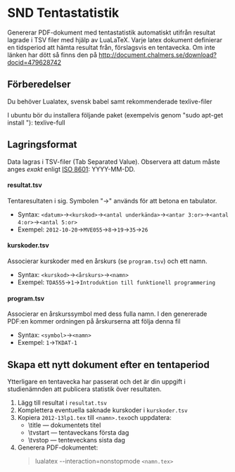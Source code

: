 # SND Tentastatistik

Genererar PDF-dokument med tentastatistik automatiskt utifrån resultat lagrade i TSV filer med hjälp av LuaLaTeX.
Varje latex dokument definierar en tidsperiod att hämta resultat från, förslagsvis en tentavecka.
Om inte länken har dött så finns den på http://document.chalmers.se/download?docid=479628742

## Förberedelser
Du behöver Lualatex, svensk babel samt rekommenderade texlive-filer

I ubuntu bör du installera följande paket (exempelvis genom "sudo apt-get install <paket>"):
texlive-full


## Lagringsformat
Data lagras i TSV-filer (Tab Separated Value).
Observera att datum måste anges *exakt* enligt [ISO 8601](https://en.wikipedia.org/wiki/ISO_8601): YYYY-MM-DD. 

#### resultat.tsv
Tentaresultaten i sig. Symbolen "→" används för att betona en tabulator.

* Syntax: `<datum>`→`<kurskod>`→`<antal underkända>`→`<antar 3:or>`→`<antal 4:or>`→`<antal 5:or>`
* Exempel: `2012-10-20`→`MVE055`→`8`→`19`→`35`→`26`

#### kurskoder.tsv
Associerar kurskoder med en årskurs (se `program.tsv`) och ett namn.

* Syntax: `<kurskod>`→`<årskurs>`→`<namn>`
* Exempel: `TDA555`→`1`→`Introduktion till funktionell programmering`

#### program.tsv
Associerar en årskurssymbol med dess fulla namn. I den genererade PDF:en kommer ordningen på årskurserna att följa denna fil

* Syntax: `<symbol>`→`<namn>`
* Exempel: `1`→`TKDAT-1`


## Skapa ett nytt dokument efter en tentaperiod
Ytterligare en tentavecka har passerat och det är din uppgift i studienämnden att publicera statistik över resultaten.

1. Lägg till resultat i `resultat.tsv`
2. Komplettera eventuella saknade kurskoder i `kurskoder.tsv`
3. Kopiera `2012-13lp1.tex` till `<namn>.tex`och uppdatera:
    * \title — dokumentets titel
    * \tvstart — tentaveckans första dag
    * \tvstop — tenteveckans sista dag
4. Generera PDF-dokumentet:
    > lualatex --interaction=nonstopmode `<namn.tex>`
